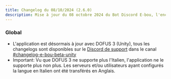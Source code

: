 ```yaml
---
title: Changelog du 08/10/2024 (2.6.0)
description: Mise à jour du 08 octobre 2024 du Bot Discord E-bou, l'encyclopédie DOFUS la plus complète sur Discord.
---
```


### Global
- L'application est désormais à jour avec DOFUS 3 (Unity), tous les changelogs sont disponibles sur le [Discord de support](https://discord.gg/rmSsDC84AS) dans le canal [#changelog-e-bou-beta-unity](https://discord.com/channels/1096473063756931154/1276193670319837235/1276271314881085483)
- Important: Vu que DOFUS 3 ne supporte plus l'Italien, l'application ne le supporte plus non plus. Les serveurs et/ou utilisateurs ayant configurés la langue en Italien ont été transférés en Anglais.
